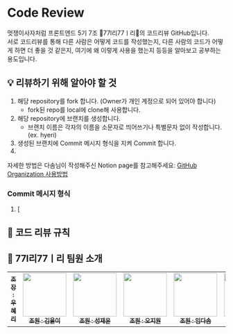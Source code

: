 # Code Review
멋쟁이사자처럼 프론트엔드 5기 7조 🎰77l리77ㅣ리🎰의 코드리뷰 GitHub입니다. 
<br>서로 코드리뷰를 통해 다른 사람은 어떻게 코드를 작성했는지, 다른 사람의 코드가 어떻게 하면 더 좋을 것 같은지, 여기에 왜 이렇게 사용을 했는지 등등을 알아보고 공부하는 용도입니다. 

## 💡 리뷰하기 위해 알아야 할 것
1. 해당 repository를 fork 합니다. (Owner가 개인 계정으로 되어 있어야 합니다)
    - fork된 repo를 local에 clone해 사용합니다. 
2. 해당 repository에 브랜치를 생성합니다. 
    - 브랜치 이름은 각자의 이름을 소문자로 띄어쓰기나 특별문자 없이 작성합니다. (ex. hyeri)
3. 생성된 브랜치에 Commit 메시지 형식을 지켜 Commit 합니다. 
4. 

자세한 방법은 다솜님이 작성해주신 Notion page를 참고해주세요:
<a href="https://triangular-microwave-941.notion.site/64c6b152a6e945d0999fe1b7f360ea9d">GitHub Organization 사용방법</a>

### Commit 메시지 형식
1. [

## 📌 코드 리뷰 규칙


## 🎰 77l리77ㅣ리 팀원 소개
<table>
  <tbody>
    <tr>
      <td align="center"><a href="https://github.com/hyeri-woo"><img src="width="100px;" alt=""/><br /><sub><b>조장 : 우혜리 </b></sub></a><br /></td>
      <td align="center"><a href="https://github.com/yyuli"><img src="https://avatars.githubusercontent.com/u/119276010?v=4" width="100px;" alt=""/><br /><sub><b>조원 : 김율이 </b></sub></a><br /></td>
      <td align="center"><a href="https://github.com/vacation0706"><img src="https://avatars.githubusercontent.com/u/117337499?v=4" width="100px;" alt=""/><br /><sub><b>조원 : 성재윤</b></sub></a><br /></td>
      <td align="center"><a href="https://github.com/jiwon-o"><img src="https://avatars.githubusercontent.com/u/64193469?v=4" width="100px;" alt=""/><br /><sub><b>조원 : 오지원</b></sub></a><br /></td>
       <td align="center"><a href="https://github.com/bringvotrevin"><img src="https://avatars.githubusercontent.com/u/81025416?v=4" width="100px;" alt=""/><br /><sub><b>조원 : 임다솜</b></sub></a><br /></td>
      <td align="center"><a href="https://github.com/ho-ji"><img src="https://avatars.githubusercontent.com/u/95618801?v=4" width="100px;" alt=""/><br /><sub><b>조원 : 장예지</b></sub></a><br /></td>
     <tr/>
  </tbody>
</table>
